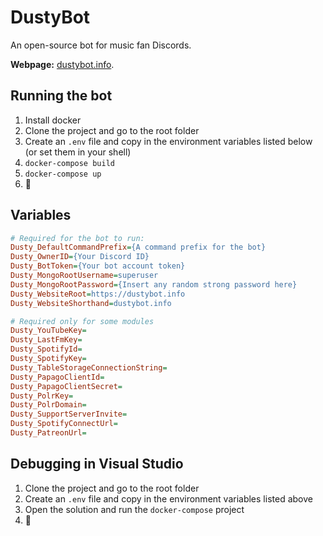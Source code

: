 # DustyBot

An open-source bot for music fan Discords.

**Webpage:** [dustybot.info](http://dustybot.info).

## Running the bot
1. Install docker
2. Clone the project and go to the root folder
3. Create an `.env` file and copy in the environment variables listed below (or set them in your shell)
4. `docker-compose build`
5. `docker-compose up`
6. :tada:

## Variables
```ini
# Required for the bot to run:
Dusty_DefaultCommandPrefix={A command prefix for the bot}
Dusty_OwnerID={Your Discord ID}
Dusty_BotToken={Your bot account token}
Dusty_MongoRootUsername=superuser
Dusty_MongoRootPassword={Insert any random strong password here}
Dusty_WebsiteRoot=https://dustybot.info
Dusty_WebsiteShorthand=dustybot.info

# Required only for some modules
Dusty_YouTubeKey=
Dusty_LastFmKey=
Dusty_SpotifyId=
Dusty_SpotifyKey=
Dusty_TableStorageConnectionString=
Dusty_PapagoClientId=
Dusty_PapagoClientSecret=
Dusty_PolrKey=
Dusty_PolrDomain=
Dusty_SupportServerInvite=
Dusty_SpotifyConnectUrl=
Dusty_PatreonUrl=
```

## Debugging in Visual Studio
1. Clone the project and go to the root folder
2. Create an `.env` file and copy in the environment variables listed above
3. Open the solution and run the `docker-compose` project
4. :tada:
